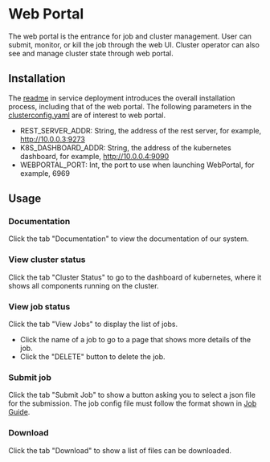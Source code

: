 # Web Portal
The web portal is the entrance for job and cluster management.
User can submit, monitor, or kill the job through the web UI.
Cluster operator can also see and manage cluster state through web portal. 

## Installation
The [readme](../service-deployment/README.md) in service deployment introduces the overall installation process, including that of the web portal. 
The following parameters in the [clusterconfig.yaml](../service-deployment/clusterconfig-example.yaml) are of interest to web portal.
* REST_SERVER_ADDR: String, the address of the rest server, for example, http://10.0.0.3:9273
* K8S_DASHBOARD_ADDR: String, the address of the kubernetes dashboard, for example, http://10.0.0.4:9090
* WEBPORTAL_PORT: Int, the port to use when launching WebPortal, for example, 6969

## Usage

### Documentation
Click the tab "Documentation" to view the documentation of our system.

### View cluster status
Click the tab "Cluster Status" to go to the dashboard of kubernetes, where it shows all components running on the cluster.

### View job status
Click the tab "View Jobs" to display the list of jobs. 
* Click the name of a job to go to a page that shows more details of the job.
* Click the "DELETE" button to delete the job.

### Submit job
Click the tab "Submit Job" to show a button asking you to select a json file for the submission. The job config file must follow the format shown in [Job Guide](./public/doc/JOB_GUIDE.md).

### Download
Click the tab "Download" to show a list of files can be downloaded.